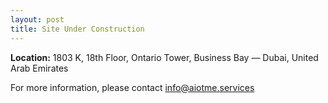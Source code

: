 ```yaml
---
layout: post
title: Site Under Construction
---
```

**Location:** 1803 K, 18th Floor, Ontario Tower, Business Bay — Dubai, United Arab Emirates

For more information, please contact [info@aiotme.services](mailto:info@aiotme.services)
